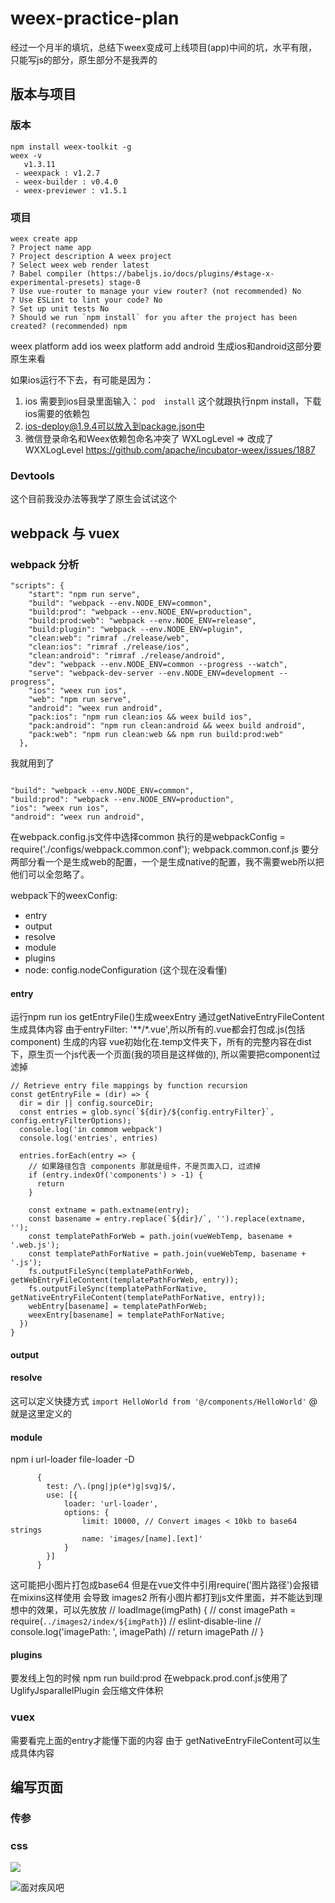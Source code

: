 # weex-practice-plan
经过一个月半的填坑，总结下weex变成可上线项目(app)中间的坑，水平有限，只能写js的部分，原生部分不是我弄的

## 版本与项目

### 版本
```
npm install weex-toolkit -g
weex -v
   v1.3.11
 - weexpack : v1.2.7
 - weex-builder : v0.4.0
 - weex-previewer : v1.5.1
```

### 项目
```
weex create app
? Project name app
? Project description A weex project
? Select weex web render latest
? Babel compiler (https://babeljs.io/docs/plugins/#stage-x-experimental-presets) stage-0
? Use vue-router to manage your view router? (not recommended) No
? Use ESLint to lint your code? No
? Set up unit tests No
? Should we run `npm install` for you after the project has been created? (recommended) npm
```

weex platform add ios
weex platform add android
生成ios和android这部分要原生来看

如果ios运行不下去，有可能是因为：
1. ios 需要到ios目录里面输入：
```pod  install```
这个就跟执行npm install，下载ios需要的依赖包
2. ios-deploy@1.9.4可以放入到package.json中
3. 微信登录命名和Weex依赖包命名冲突了 WXLogLevel => 改成了WXXLogLevel
https://github.com/apache/incubator-weex/issues/1887

### Devtools
这个目前我没办法等我学了原生会试试这个

## webpack 与 vuex

### webpack 分析
```
"scripts": {
    "start": "npm run serve",
    "build": "webpack --env.NODE_ENV=common",
    "build:prod": "webpack --env.NODE_ENV=production",
    "build:prod:web": "webpack --env.NODE_ENV=release",
    "build:plugin": "webpack --env.NODE_ENV=plugin",
    "clean:web": "rimraf ./release/web",
    "clean:ios": "rimraf ./release/ios",
    "clean:android": "rimraf ./release/android",
    "dev": "webpack --env.NODE_ENV=common --progress --watch",
    "serve": "webpack-dev-server --env.NODE_ENV=development --progress",
    "ios": "weex run ios",
    "web": "npm run serve",
    "android": "weex run android",
    "pack:ios": "npm run clean:ios && weex build ios",
    "pack:android": "npm run clean:android && weex build android",
    "pack:web": "npm run clean:web && npm run build:prod:web"
  },
```

我就用到了

```

"build": "webpack --env.NODE_ENV=common",
"build:prod": "webpack --env.NODE_ENV=production",
"ios": "weex run ios",
"android": "weex run android",

```

在webpack.config.js文件中选择common 执行的是webpackConfig = require('./configs/webpack.common.conf');
webpack.common.conf.js 要分两部分看一个是生成web的配置，一个是生成native的配置，我不需要web所以把他们可以全忽略了。

webpack下的weexConfig:

* entry
* output
* resolve
* module
* plugins
* node: config.nodeConfiguration (这个现在没看懂)

#### entry
运行npm run ios
getEntryFile()生成weexEntry
通过getNativeEntryFileContent生成具体内容
由于entryFilter: '**/*.vue',所以所有的.vue都会打包成.js(包括component)
生成的内容 vue初始化在.temp文件夹下，所有的完整内容在dist下，原生页一个js代表一个页面(我的项目是这样做的), 所以需要把component过滤掉

```
// Retrieve entry file mappings by function recursion
const getEntryFile = (dir) => {
  dir = dir || config.sourceDir;
  const entries = glob.sync(`${dir}/${config.entryFilter}`, config.entryFilterOptions);
  console.log('in commom webpack')
  console.log('entries', entries)

  entries.forEach(entry => {
    // 如果路径包含 components 那就是组件，不是页面入口, 过滤掉
    if (entry.indexOf('components') > -1) {
      return
    }

    const extname = path.extname(entry);
    const basename = entry.replace(`${dir}/`, '').replace(extname, '');
    const templatePathForWeb = path.join(vueWebTemp, basename + '.web.js');
    const templatePathForNative = path.join(vueWebTemp, basename + '.js');
    fs.outputFileSync(templatePathForWeb, getWebEntryFileContent(templatePathForWeb, entry));
    fs.outputFileSync(templatePathForNative, getNativeEntryFileContent(templatePathForNative, entry));
    webEntry[basename] = templatePathForWeb;
    weexEntry[basename] = templatePathForNative;
  })
}
```

#### output

#### resolve
这可以定义快捷方式
```import HelloWorld from '@/components/HelloWorld'```
@就是这里定义的

#### module
npm i url-loader file-loader -D
```
      {
        test: /\.(png|jp(e*)g|svg)$/,  
        use: [{
            loader: 'url-loader',
            options: { 
                limit: 10000, // Convert images < 10kb to base64 strings
                name: 'images/[name].[ext]'
            }
        }]
      }
```
这可能把小图片打包成base64
但是在vue文件中引用require('图片路径')会报错
在mixins这样使用 会导致 images2 所有小图片都打到js文件里面，并不能达到理想中的效果，可以先放放
// loadImage(imgPath) {
//   const imagePath = require(`../images2/index/${imgPath}`) // eslint-disable-line
//   console.log('imagePath: ', imagePath)
//   return imagePath
// }

#### plugins
要发线上包的时候
npm run build:prod
在webpack.prod.conf.js使用了UglifyJsparallelPlugin 会压缩文件体积

### vuex
需要看完上面的entry才能懂下面的内容
由于 getNativeEntryFileContent可以生成具体内容

## 编写页面
### 传参
### css

![](img/batch-another.png)

![面对疾风吧](http://upload-images.jianshu.io/upload_images/3876828-a4346506018aa44f.gif?imageMogr2/auto-orient/strip "哈赛给 啊痛")
